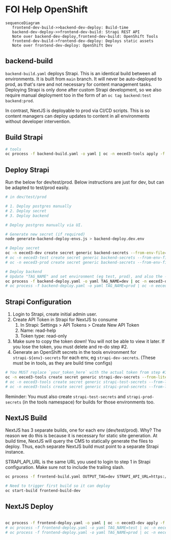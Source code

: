 # FOI Help OpenShift

```mermaid
sequenceDiagram
   frontend-dev-build->>backend-dev-deploy: Build-time
   backend-dev-deploy->>frontend-dev-build: Strapi REST API
   Note over backend-dev-deploy,frontend-dev-build: OpenShift Tools
   frontend-dev-build->frontend-dev-deploy: Deploys static assets
   Note over frontend-dev-deploy: OpenShift Dev
```

## backend-build

`backend-build.yaml` deploys Strapi.  This is an identical build between all environments.  It is built from `main` branch.  It will never be auto-deployed to prod, as that's rare and not necessary for content management tasks.  Deploying Strapi is only done after custom Strapi development, so we also require manual deployment too in the form of an `oc tag backend:test backend:prod`.

In contrast, NextJS is deployable to prod via CI/CD scripts.  This is so content managers can deploy updates to content in all environments without developer intervention.

## Build Strapi

```bash
# tools
oc process -f backend-build.yaml -o yaml | oc -n eeced3-tools apply -f - 
```

## Deploy Strapi
Run the below for dev/test/prod.  Below instructions are just for dev, but can be adapted to test/prod easily.

```bash
# in dev/test/prod

# 1. Deploy postgres manually
# 2. Deploy secret
# 3. Deploy backend

# Deploy postgres manually via UI.

# Generate new secret (if required)
node generate-backend-deploy-envs.js > backend-deploy.dev.env

# Deploy secret
oc -n eeced3-dev create secret generic backend-secrets --from-env-file=backend-deploy.dev.env
# oc -n eeced3-test create secret generic backend-secrets --from-env-file=backend-deploy.dev.env
# oc -n eeced3-prod create secret generic backend-secrets --from-env-file=backend-deploy.prod.env

# Deploy backend
# Update "TAG_NAME" and set environment (eg test, prod), and also the -n namespace.
oc process -f backend-deploy.yaml -o yaml TAG_NAME=dev | oc -n eeced3-dev apply -f -
# oc process -f backend-deploy.yaml -o yaml TAG_NAME=prod | oc -n eeced3-prod apply -f -
```

## Strapi Configuration

1. Login to Strapi, create initial admin user.
2. Create API Token in Strapi for NextJS to consume
   1. In Strapi: Settings > API Tokens > Create New API Token
   2. Name: read-help
   3. Token type: read-only
3. Make sure to copy the token down!  You will not be able to view it later.  If you lose the token, you must delete and re-do step #2.
4. Generate an OpenShift secrets in the tools environment for `strapi-${env}-secrets` for each env, eg `strapi-dev-secrets`.  (These must be in tools, as they are build time configs)


```bash
# You MUST replace `your_token_here` with the actual token from step #3.
oc -n eeced3-tools create secret generic strapi-dev-secrets --from-literal=STRAPI_READ_TOKEN=your_token_here
# oc -n eeced3-tools create secret generic strapi-test-secrets --from-literal=STRAPI_READ_TOKEN=your_token_here
# oc -n eeced3-tools create secret generic strapi-prod-secrets --from-literal=STRAPI_READ_TOKEN=your_token_here
```

Reminder: You must also create `strapi-test-secrets` and `strapi-prod-secrets` (in the tools namespace) for builds for those environments too.

## NextJS Build

NextJS has 3 separate builds, one for each env (dev/test/prod).  Why?  The reason we do this is because it is necessary for static site generation.  At build time, NextJS will query the CMS to statically generate the files to deploy.  Thus, each separate NextJS build must point to a separate Strapi instance.  

STRAPI_API_URL is the same URL you used to login to step 1 in Strapi configuration.  Make sure not to include the trailing slash.

```bash
oc process -f frontend-build.yaml OUTPUT_TAG=dev STRAPI_API_URL=https://foi-help-backend-dev.apps.silver.devops.gov.bc.ca -o yaml | oc -n eeced3-tools apply -f -

# Need to trigger first build so it can deploy
oc start-build frontend-build-dev
```

## NextJS Deploy

```bash

oc process -f frontend-deploy.yaml -o yaml | oc -n eeced3-dev apply -f -
# oc process -f frontend-deploy.yaml -o yaml TAG_NAME=test | oc -n eeced3-test apply -f -
# oc process -f frontend-deploy.yaml -o yaml TAG_NAME=prod | oc -n eeced3-prod apply -f -

```